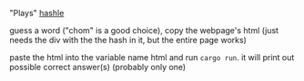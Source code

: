 "Plays" [hashle](https://www.csh.rit.edu/~ethanf108/hashle/)

guess a word ("chom" is a good choice), copy the webpage's html (just needs the div with the the hash in it, but the entire page works) 

paste the html into the variable name html and run `cargo run`. it will print out possible correct answer(s) (probably only one)
